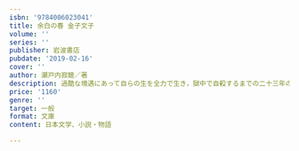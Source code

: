 ```yaml
---
isbn: '9784006023041'
title: 余白の春 金子文子
volume: ''
series: ''
publisher: 岩波書店
pubdate: '2019-02-16'
cover: ''
author: 瀬戸内寂聴／著
description: 過酷な境遇にあって自らの生を全力で生き，獄中で自殺するまでの二十三年の生涯．不朽の伝記小説．
price: '1160'
genre: ''
target: 一般
format: 文庫
content: 日本文学、小説・物語

---
```

